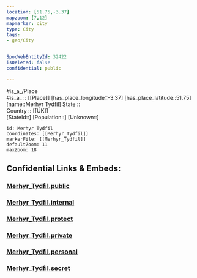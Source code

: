 ```yaml
---
location: [51.75,-3.37] 
mapzoom: [7,12] 
mapmarker: city 
type: City
tags:
- geo/City


SpocWebEntityId: 32422
isDeleted: false
confidential: public

---
```

#is_a_/Place  
#is_a_ :: [[Place]] 
[has_place_longitude::-3.37] 
[has_place_latitude::51.75] 
[name::Merhyr Tydfil] 
State ::  
Country :: [[UK]]  
[StateId::] 
[Population::] 
[Unknown::] 


```leaflet
id: Merhyr Tydfil
coordinates: [[Merhyr_Tydfil]] 
markerFile: [[Merhyr_Tydfil]] 
defaultZoom: 11 
maxZoom: 18
```


## Confidential Links & Embeds: 

### [Merhyr_Tydfil.public](/_public/\Earth\Continent\Europe\Europe~North\UK\Wales\counties~Wales\Merthyr_Tydfil\cities~Merthyr_TydfilMerhyr_Tydfil.public.md) 

### [Merhyr_Tydfil.internal](/_internal/\Earth\Continent\Europe\Europe~North\UK\Wales\counties~Wales\Merthyr_Tydfil\cities~Merthyr_TydfilMerhyr_Tydfil.internal.md) 

### [Merhyr_Tydfil.protect](/_protect/\Earth\Continent\Europe\Europe~North\UK\Wales\counties~Wales\Merthyr_Tydfil\cities~Merthyr_TydfilMerhyr_Tydfil.protect.md) 

### [Merhyr_Tydfil.private](/_private/\Earth\Continent\Europe\Europe~North\UK\Wales\counties~Wales\Merthyr_Tydfil\cities~Merthyr_TydfilMerhyr_Tydfil.private.md) 

### [Merhyr_Tydfil.personal](/_personal/\Earth\Continent\Europe\Europe~North\UK\Wales\counties~Wales\Merthyr_Tydfil\cities~Merthyr_TydfilMerhyr_Tydfil.personal.md) 

### [Merhyr_Tydfil.secret](/_secret/\Earth\Continent\Europe\Europe~North\UK\Wales\counties~Wales\Merthyr_Tydfil\cities~Merthyr_TydfilMerhyr_Tydfil.secret.md)

